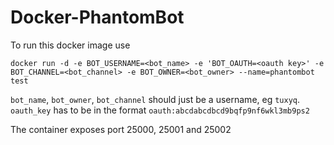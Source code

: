 Docker-PhantomBot
=================


To run this docker image use

    docker run -d -e BOT_USERNAME=<bot_name> -e 'BOT_OAUTH=<oauth key>' -e BOT_CHANNEL=<bot_channel> -e BOT_OWNER=<bot_owner> --name=phantombot test

 ```bot_name```, ```bot_owner```, ```bot_channel``` should just be a username, eg ```tuxyq```. ```oauth_key``` has to be in the format ```oauth:abcdabcdbcd9bqfp9nf6wkl3mb9ps2```

The container exposes port 25000, 25001 and 25002
